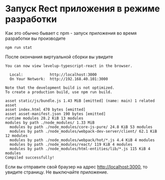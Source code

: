# Запуск Rect приложения в режиме разработки

Как это обычно бывает с npm - запуск приложения во время разработки вы производите

```terminal
npm run stat
```

После окончания виртуальной сборки вы увидите

```terminal
You can now view levelup-typescript-react in the browser.

  Local:            http://localhost:3000
  On Your Network:  http://192.168.40.101:3000

Note that the development build is not optimized.        
To create a production build, use npm run build.

asset static/js/bundle.js 1.43 MiB [emitted] (name: main) 1 related asset
asset index.html 470 bytes [emitted]
asset asset-manifest.json 190 bytes [emitted]
runtime modules 28.2 KiB 13 modules
modules by path ./node_modules/ 1.33 MiB
  modules by path ./node_modules/core-js-pure/ 24.8 KiB 53 modules
  modules by path ./node_modules/webpack-dev-server/client/ 62.1 KiB 12 modules
  modules by path ./node_modules/webpack/hot/*.js 4.4 KiB 4 modules
  modules by path ./node_modules/react/ 119 KiB 4 modules
  modules by path ./node_modules/html-entities/lib/*.js 115 KiB 4 modules
Compiled successfully!
```

Если вы отправите свой браузер на адрес [http://localhost:3000](http://localhost:3000), то увидите страницу. Не выключайте приложение.
